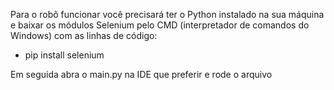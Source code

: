 Para o robô funcionar você precisará ter o Python instalado na sua máquina e baixar os módulos Selenium
pelo CMD (interpretador de comandos do Windows) com as linhas de código: 

- pip install selenium

Em seguida abra o main.py na IDE que preferir e rode o arquivo
